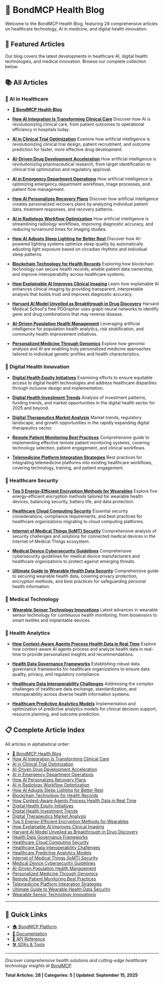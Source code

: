 # 📝 BondMCP Health Blog

Welcome to the BondMCP Health Blog, featuring 28 comprehensive articles on healthcare technology, AI in medicine, and digital health innovation.

## 🎯 Featured Articles

Our blog covers the latest developments in healthcare AI, digital health technologies, and medical innovation. Browse our complete collection below:

## 📚 All Articles


### 🔬 AI in Healthcare

- **[📝 BondMCP Health Blog](README.md)**
  

- **[How AI Integration Is Transforming Clinical Care](ai-clinical-care-transformation.md)**
  Discover how AI is revolutionizing clinical care, from patient outcomes to operational efficiency in hospitals today.

- **[AI in Clinical Trial Optimization](ai-clinical-trial-optimization.md)**
  Examine how artificial intelligence is revolutionizing clinical trial design, patient recruitment, and outcome prediction for faster, more effective drug development.

- **[AI-Driven Drug Development Acceleration](ai-drug-development.md)**
  How artificial intelligence is revolutionizing pharmaceutical research, from target identification to clinical trial optimization and regulatory approval.

- **[AI in Emergency Department Operations](ai-emergency-department.md)**
  How artificial intelligence is optimizing emergency department workflows, triage processes, and patient flow management.

- **[How AI Personalizes Recovery Plans](ai-personalized-recovery-plans.md)**
  Discover how artificial intelligence creates personalized recovery plans by analyzing individual patient data, treatment responses, and recovery patterns.

- **[AI in Radiology Workflow Optimization](ai-radiology-workflow.md)**
  How artificial intelligence is streamlining radiology workflows, improving diagnostic accuracy, and reducing turnaround times for imaging studies.

- **[How AI Adjusts Sleep Lighting for Better Rest](ai-sleep-lighting-optimization.md)**
  Discover how AI-powered lighting systems optimize sleep quality by automatically adjusting light exposure based on circadian rhythms and individual sleep patterns.

- **[Blockchain Technology for Health Records](blockchain-health-records.md)**
  Exploring how blockchain technology can secure health records, enable patient data ownership, and improve interoperability across healthcare systems.

- **[How Explainable AI Improves Clinical Imaging](explainable-ai-clinical-imaging.md)**
  Learn how explainable AI enhances clinical imaging by providing transparent, interpretable analysis that builds trust and improves diagnostic accuracy.

- **[Harvard AI Model Unveiled as Breakthrough in Drug Discovery](harvard-ai-drug-discovery.md)**
  Harvard Medical School's free PDGrapher uses graph neural networks to identify gene and drug combinations that may reverse disease.

- **[AI-Driven Population Health Management](population-health-ai.md)**
  Leveraging artificial intelligence for population health analytics, risk stratification, and community health improvement initiatives.

- **[Personalized Medicine Through Genomics](precision-medicine-genomics.md)**
  Explore how genomic analysis and AI are enabling truly personalized medicine approaches tailored to individual genetic profiles and health characteristics.


### 🔬 Digital Health Innovation

- **[Digital Health Equity Initiatives](digital-health-equity.md)**
  Examining efforts to ensure equitable access to digital health technologies and address healthcare disparities through inclusive design and implementation.

- **[Digital Health Investment Trends](digital-health-investment.md)**
  Analysis of investment patterns, funding trends, and market opportunities in the digital health sector for 2025 and beyond.

- **[Digital Therapeutics Market Analysis](digital-therapeutics-market.md)**
  Market trends, regulatory landscape, and growth opportunities in the rapidly expanding digital therapeutics sector.

- **[Remote Patient Monitoring Best Practices](remote-patient-monitoring.md)**
  Comprehensive guide to implementing effective remote patient monitoring systems, covering technology selection, patient engagement, and clinical workflows.

- **[Telemedicine Platform Integration Strategies](telemedicine-integration-strategies.md)**
  Best practices for integrating telemedicine platforms into existing healthcare workflows, covering technology, training, and patient engagement.


### 🔬 Healthcare Security

- **[Top 5 Energy-Efficient Encryption Methods for Wearables](energy-efficient-wearable-encryption.md)**
  Explore five energy-efficient encryption methods tailored for wearable health devices, balancing security, battery life, and data protection.

- **[Healthcare Cloud Computing Security](healthcare-cloud-security.md)**
  Essential security considerations, compliance requirements, and best practices for healthcare organizations migrating to cloud computing platforms.

- **[Internet of Medical Things (IoMT) Security](iot-medical-device-security.md)**
  Comprehensive analysis of security challenges and solutions for connected medical devices in the Internet of Medical Things ecosystem.

- **[Medical Device Cybersecurity Guidelines](medical-device-cybersecurity.md)**
  Comprehensive cybersecurity guidelines for medical device manufacturers and healthcare organizations to protect against emerging threats.

- **[Ultimate Guide to Wearable Health Data Security](wearable-health-data-security.md)**
  Comprehensive guide to securing wearable health data, covering privacy protection, encryption methods, and best practices for safeguarding personal health information.


### 🔬 Medical Technology

- **[Wearable Sensor Technology Innovations](wearable-sensor-innovations.md)**
  Latest advances in wearable sensor technology for continuous health monitoring, from biosensors to smart textiles and implantable devices.


### 🔬 Health Analytics

- **[How Context-Aware Agents Process Health Data in Real Time](context-aware-health-agents.md)**
  Explore how context-aware AI agents process and analyze health data in real-time to provide personalized insights and recommendations.

- **[Health Data Governance Frameworks](health-data-governance.md)**
  Establishing robust data governance frameworks for healthcare organizations to ensure data quality, privacy, and regulatory compliance.

- **[Healthcare Data Interoperability Challenges](healthcare-data-interoperability.md)**
  Addressing the complex challenges of healthcare data exchange, standardization, and interoperability across diverse health information systems.

- **[Healthcare Predictive Analytics Models](healthcare-predictive-analytics.md)**
  Implementation and optimization of predictive analytics models for clinical decision support, resource planning, and outcome prediction.


## 📋 Complete Article Index

All articles in alphabetical order:

- [📝 BondMCP Health Blog](README.md)
- [How AI Integration Is Transforming Clinical Care](ai-clinical-care-transformation.md)
- [AI in Clinical Trial Optimization](ai-clinical-trial-optimization.md)
- [AI-Driven Drug Development Acceleration](ai-drug-development.md)
- [AI in Emergency Department Operations](ai-emergency-department.md)
- [How AI Personalizes Recovery Plans](ai-personalized-recovery-plans.md)
- [AI in Radiology Workflow Optimization](ai-radiology-workflow.md)
- [How AI Adjusts Sleep Lighting for Better Rest](ai-sleep-lighting-optimization.md)
- [Blockchain Technology for Health Records](blockchain-health-records.md)
- [How Context-Aware Agents Process Health Data in Real Time](context-aware-health-agents.md)
- [Digital Health Equity Initiatives](digital-health-equity.md)
- [Digital Health Investment Trends](digital-health-investment.md)
- [Digital Therapeutics Market Analysis](digital-therapeutics-market.md)
- [Top 5 Energy-Efficient Encryption Methods for Wearables](energy-efficient-wearable-encryption.md)
- [How Explainable AI Improves Clinical Imaging](explainable-ai-clinical-imaging.md)
- [Harvard AI Model Unveiled as Breakthrough in Drug Discovery](harvard-ai-drug-discovery.md)
- [Health Data Governance Frameworks](health-data-governance.md)
- [Healthcare Cloud Computing Security](healthcare-cloud-security.md)
- [Healthcare Data Interoperability Challenges](healthcare-data-interoperability.md)
- [Healthcare Predictive Analytics Models](healthcare-predictive-analytics.md)
- [Internet of Medical Things (IoMT) Security](iot-medical-device-security.md)
- [Medical Device Cybersecurity Guidelines](medical-device-cybersecurity.md)
- [AI-Driven Population Health Management](population-health-ai.md)
- [Personalized Medicine Through Genomics](precision-medicine-genomics.md)
- [Remote Patient Monitoring Best Practices](remote-patient-monitoring.md)
- [Telemedicine Platform Integration Strategies](telemedicine-integration-strategies.md)
- [Ultimate Guide to Wearable Health Data Security](wearable-health-data-security.md)
- [Wearable Sensor Technology Innovations](wearable-sensor-innovations.md)


---

## 🔗 Quick Links

- [🏠 BondMCP Platform](/)
- [📖 Documentation](/getting-started/introduction)
- [🔗 API Reference](/api-reference/api-overview)
- [🛠️ SDKs & Tools](/sdks/)

---

*Discover comprehensive health solutions and cutting-edge healthcare technology insights at [BondMCP](https://www.bondmcp.com).*

**Total Articles: 28 | Categories: 5 | Updated: September 15, 2025**
